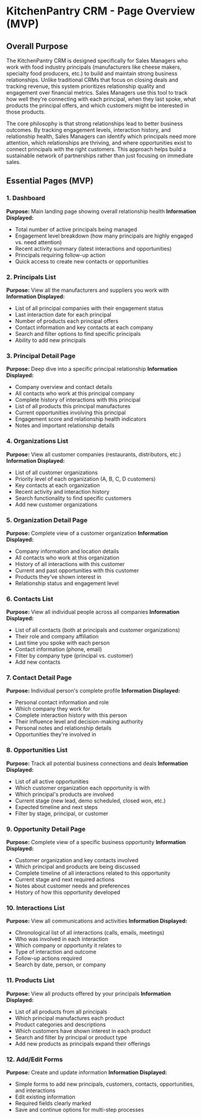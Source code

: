 # KitchenPantry CRM - Page Overview (MVP)

## Overall Purpose

The KitchenPantry CRM is designed specifically for Sales Managers who work with food industry principals (manufacturers like cheese makers, specialty food producers, etc.) to build and maintain strong business relationships. Unlike traditional CRMs that focus on closing deals and tracking revenue, this system prioritizes relationship quality and engagement over financial metrics. Sales Managers use this tool to track how well they're connecting with each principal, when they last spoke, what products the principal offers, and which customers might be interested in those products.

The core philosophy is that strong relationships lead to better business outcomes. By tracking engagement levels, interaction history, and relationship health, Sales Managers can identify which principals need more attention, which relationships are thriving, and where opportunities exist to connect principals with the right customers. This approach helps build a sustainable network of partnerships rather than just focusing on immediate sales.

## Essential Pages (MVP)

### 1. **Dashboard**
**Purpose:** Main landing page showing overall relationship health
**Information Displayed:**
- Total number of active principals being managed
- Engagement level breakdown (how many principals are highly engaged vs. need attention)
- Recent activity summary (latest interactions and opportunities)
- Principals requiring follow-up action
- Quick access to create new contacts or opportunities

### 2. **Principals List**
**Purpose:** View all the manufacturers and suppliers you work with
**Information Displayed:**
- List of all principal companies with their engagement status
- Last interaction date for each principal
- Number of products each principal offers
- Contact information and key contacts at each company
- Search and filter options to find specific principals
- Ability to add new principals

### 3. **Principal Detail Page**
**Purpose:** Deep dive into a specific principal relationship
**Information Displayed:**
- Company overview and contact details
- All contacts who work at this principal company
- Complete history of interactions with this principal
- List of all products this principal manufactures
- Current opportunities involving this principal
- Engagement score and relationship health indicators
- Notes and important relationship details

### 4. **Organizations List**
**Purpose:** View all customer companies (restaurants, distributors, etc.)
**Information Displayed:**
- List of all customer organizations
- Priority level of each organization (A, B, C, D customers)
- Key contacts at each organization
- Recent activity and interaction history
- Search functionality to find specific customers
- Add new customer organizations

### 5. **Organization Detail Page**
**Purpose:** Complete view of a customer organization
**Information Displayed:**
- Company information and location details
- All contacts who work at this organization
- History of all interactions with this customer
- Current and past opportunities with this customer
- Products they've shown interest in
- Relationship status and engagement level

### 6. **Contacts List**
**Purpose:** View all individual people across all companies
**Information Displayed:**
- List of all contacts (both at principals and customer organizations)
- Their role and company affiliation
- Last time you spoke with each person
- Contact information (phone, email)
- Filter by company type (principal vs. customer)
- Add new contacts

### 7. **Contact Detail Page**
**Purpose:** Individual person's complete profile
**Information Displayed:**
- Personal contact information and role
- Which company they work for
- Complete interaction history with this person
- Their influence level and decision-making authority
- Personal notes and relationship details
- Opportunities they're involved in

### 8. **Opportunities List**
**Purpose:** Track all potential business connections and deals
**Information Displayed:**
- List of all active opportunities
- Which customer organization each opportunity is with
- Which principal's products are involved
- Current stage (new lead, demo scheduled, closed won, etc.)
- Expected timeline and next steps
- Filter by stage, principal, or customer

### 9. **Opportunity Detail Page**
**Purpose:** Complete view of a specific business opportunity
**Information Displayed:**
- Customer organization and key contacts involved
- Which principal and products are being discussed
- Complete timeline of all interactions related to this opportunity
- Current stage and next required actions
- Notes about customer needs and preferences
- History of how this opportunity developed

### 10. **Interactions List**
**Purpose:** View all communications and activities
**Information Displayed:**
- Chronological list of all interactions (calls, emails, meetings)
- Who was involved in each interaction
- Which company or opportunity it relates to
- Type of interaction and outcome
- Follow-up actions required
- Search by date, person, or company

### 11. **Products List**
**Purpose:** View all products offered by your principals
**Information Displayed:**
- List of all products from all principals
- Which principal manufactures each product
- Product categories and descriptions
- Which customers have shown interest in each product
- Search and filter by principal or product type
- Add new products as principals expand their offerings

### 12. **Add/Edit Forms**
**Purpose:** Create and update information
**Information Displayed:**
- Simple forms to add new principals, customers, contacts, opportunities, and interactions
- Edit existing information
- Required fields clearly marked
- Save and continue options for multi-step processes